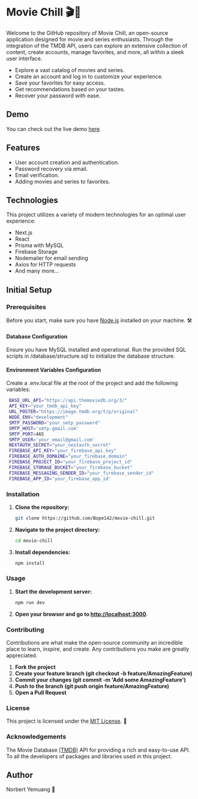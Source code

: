 # Movie Chill 🎬🍿

Welcome to the GitHub repository of Movie Chill, an open-source application designed for movie and series enthusiasts. Through the integration of the TMDB API, users can explore an extensive collection of content, create accounts, manage favorites, and more, all within a sleek user interface.

- Explore a vast catalog of movies and series.
- Create an account and log in to customize your experience.
- Save your favorites for easy access.
- Get recommendations based on your tastes.
- Recover your password with ease.

## Demo

You can check out the live demo [here](https://movie-chill-nine.vercel.app/).

## Features

- User account creation and authentication.
- Password recovery via email.
- Email verification.
- Adding movies and series to favorites.

## Technologies

This project utilizes a variety of modern technologies for an optimal user experience:

- Next.js
- React
- Prisma with MySQL
- Firebase Storage
- Nodemailer for email sending
- Axios for HTTP requests
- And many more...

## Initial Setup

### Prerequisites

Before you start, make sure you have [Node.js](https://nodejs.org/) installed on your machine. 🛠

#### Database Configuration

Ensure you have MySQL installed and operational.
Run the provided SQL scripts in /database/structure.sql to initialize the database structure.

#### Environment Variables Configuration

Create a .env.local file at the root of the project and add the following variables:

```bash
 BASE_URL_API="https://api.themoviedb.org/3/"
 API_KEY="your_tmdb_api_key"
 URL_POSTER="https://image.tmdb.org/t/p/original"
 NODE_ENV="development"
 SMTP_PASSWORD="your_smtp_password"
 SMTP_HOST='smtp.gmail.com'
 SMTP_PORT=465
 SMTP_USER='your_email@gmail.com'
 NEXTAUTH_SECRET="your_nextauth_secret"
 FIREBASE_API_KEY="your_firebase_api_key"
 FIREBASE_AUTH_DOMAINE="your_firebase_domain"
 FIREBASE_PROJECT_ID="your_firebase_project_id"
 FIREBASE_STORAGE_BUCKET="your_firebase_bucket"
 FIREBASE_MESSAGING_SENDER_ID="your_firebase_sender_id"
 FIREBASE_APP_ID='your_firebase_app_id'
```

### Installation

1. **Clone the repository:**

   ```bash
   git clone https://github.com/Bope142/movie-chill.git
   ```

2. **Navigate to the project directory:**

   ```bash
   cd movie-chill
   ```

3. **Install dependencies:**

   ```bash
   npm install
   ```

### Usage

1. **Start the development server:**

   ```bash
   npm run dev
   ```

2. **Open your browser and go to [http://localhost:3000](http://localhost:3000).**

### Contributing

Contributions are what make the open-source community an incredible place to learn, inspire, and create. Any contributions you make are greatly appreciated.

1. **Fork the project**
2. **Create your feature branch (git checkout -b feature/AmazingFeature)**
3. **Commit your changes (git commit -m 'Add some AmazingFeature')**
4. **Push to the branch (git push origin feature/AmazingFeature)**
5. **Open a Pull Request**

### License

This project is licensed under the [MIT License](LICENSE). 📄

### Acknowledgements

The Movie Database [(TMDB)](https://developer.themoviedb.org/docs/getting-started) API for providing a rich and easy-to-use API.
To all the developers of packages and libraries used in this project.

## Author

Norbert Yemuang 🚀
